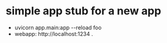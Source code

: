 # simple app stub for a new app

* uvicorn app.main:app --reload foo
* webapp: http://localhost:1234
.

